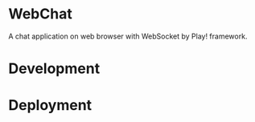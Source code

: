 # WebChat
A chat application on web browser with WebSocket by Play! framework.

# Development

# Deployment

